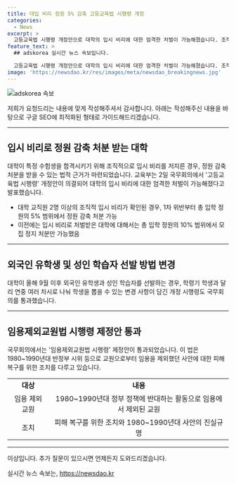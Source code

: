```yaml
---
title: 대입 비리 정원 5% 감축 고등교육법 시행령 개정
categories:
  - News
excerpt: >
  고등교육법 시행령 개정안으로 대학의 입시 비리에 대한 엄격한 처벌이 가능해졌습니다. 조직적인 입시 비리가 확인된 경우, 대학은 총 입학 정원의 5% 범위에서 정원 감축 처분을 받을 수 있게 되었습니다. 또한, 외국인 유학생과 성인 학습자의 선발 방식도 변화되어 연중 여러 차시로 학생을 모집할 수 있게 되었습니다. 또 다른 법안으로는 임용제외교원법 시행령 제정안이 통과되었는데, 이는 임용에서 제외된 교원들에 대한 사과와 피해를 위한 실질적 조치를 촉구하고 있습니다. (150자)
feature_text: >
  ## adskorea 실시간 뉴스 속보입니다.

  고등교육법 시행령 개정안으로 대학의 입시 비리에 대한 엄격한 처벌이 가능해졌습니다. 조직적인 입시 비리가 확인된 경우, 대학은 총 입학 정원의 5% 범위에서 정원 감축 처분을 받을 수 있게 되었습니다. 또한, 외국인 유학생과 성인 학습자의 선발 방식도 변화되어 연중 여러 차시로 학생을 모집할 수 있게 되었습니다. 또 다른 법안으로는 임용제외교원법 시행령 제정안이 통과되었는데, 이는 임용에서 제외된 교원들에 대한 사과와 피해를 위한 실질적 조치를 촉구하고 있습니다. (150자)
image: 'https://newsdao.kr/res/images/meta/newsdao_breakingnews.jpg'
---
```


<p><img src="https://newsdao.kr/res/images/meta/newsdao_breakingnews.jpg" alt="adskorea 속보" /></p>

<p>저희가 요청드리는 내용에 맞게 작성해주셔서 감사합니다. 아래는 작성해주신 내용을 바탕으로 구글 SEO에 최적화된 형태로 가이드해드리겠습니다.</p>

<hr />

<h2 data-ke-size="size26">입시 비리로 정원 감축 처분 받는 대학</h2>

<p data-ke-size="size16">대학이 특정 수험생을 합격시키기 위해 조직적으로 입시 비리를 저지른 경우, 정원 감축 처분을 받을 수 있는 법적 근거가 마련되었습니다. 교육부는 2일 국무회의에서 '고등교육법 시행령' 개정안이 의결되어 대학의 입시 비리에 대한 엄격한 처벌이 가능해졌다고 발표했습니다.</p>

<ul>
  <li>대학 교직원 2명 이상의 조직적 입시 비리가 확인된 경우, 1차 위반부터 총 입학 정원의 5% 범위에서 정원 감축 처분 가능</li>
  <li>이전에는 입시 비리로 처벌받은 대학에 대해서는 총 입학 정원의 10% 범위에서 모집 정지 처분만 가능했음</li>
</ul>

<hr />

<h2 data-ke-size="size26">외국인 유학생 및 성인 학습자 선발 방법 변경</h2>

<p data-ke-size="size16">대학이 올해 9월 이후 외국인 유학생과 성인 학습자를 선발하는 경우, 학령기 학생과 달리 연중 여러 차시로 나눠 학생을 뽑을 수 있는 변경 사항이 담긴 개정 시행령도 국무회의를 통과했습니다.</p>

<hr />

<h2 data-ke-size="size26">임용제외교원법 시행령 제정안 통과</h2>

<p data-ke-size="size16">국무회의에서는 '임용제외교원법 시행령' 제정안이 통과되었습니다. 이 법은 1980~1990년대 반정부 시위 등으로 교원으로부터 임용을 제외했던 사안에 대한 피해 복구를 위한 조치를 다루고 있습니다.</p>

<table>
  <tr>
    <td style="text-align: center; height: 17px;"><b>대상</b></td>
    <td style="text-align: center; height: 17px;"><b>내용</b></td>
  </tr>
  <tr>
    <td style="text-align: center; height: 17px;">임용 제외 교원</td>
    <td style="text-align: center; height: 17px;">1980~1990년대 정부 정책에 반대하는 활동으로 임용에서 제외된 교원</td>
  </tr>
  <tr>
    <td style="text-align: center; height: 17px;">조치</td>
    <td style="text-align: center; height: 17px;">피해 복구를 위한 조치와 1980~1990년대 사안의 진실규명</td>
  </tr>
</table>

<hr />

<p>이상입니다. 추가 질문이 있으시면 언제든지 도와드리겠습니다.</p>
실시간 뉴스 속보는, <a href="https://newsdao.kr" rel="dofollow">https://newsdao.kr</a>


